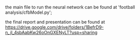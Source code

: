 the main file to run the neural network can be found at 'football analysis/cfbModel.py';

the final report and presentation can be found at https://drive.google.com/drive/folders/1BefrD9-n_jl_4sbAabKw26oOnGXENyLT?usp=sharing
